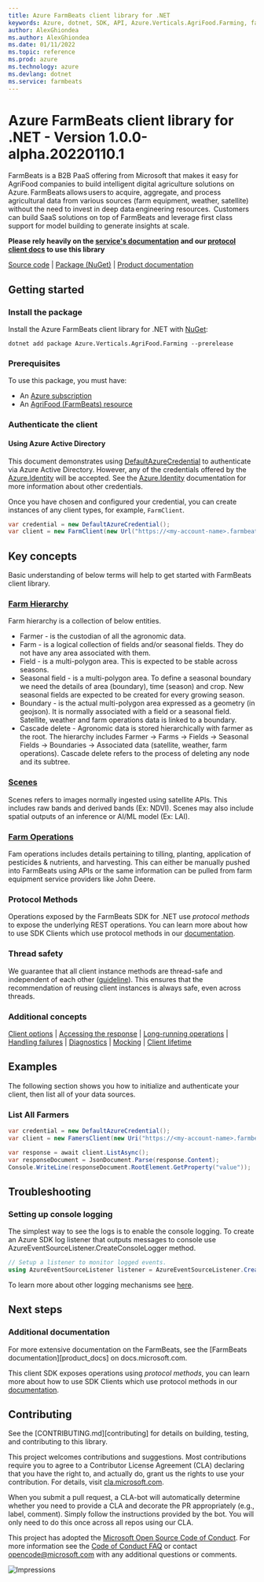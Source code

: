 ```yaml
---
title: Azure FarmBeats client library for .NET
keywords: Azure, dotnet, SDK, API, Azure.Verticals.AgriFood.Farming, farmbeats
author: AlexGhiondea
ms.author: AlexGhiondea
ms.date: 01/11/2022
ms.topic: reference
ms.prod: azure
ms.technology: azure
ms.devlang: dotnet
ms.service: farmbeats
---
```

# Azure FarmBeats client library for .NET - Version 1.0.0-alpha.20220110.1 


FarmBeats is a B2B PaaS offering from Microsoft that makes it easy for AgriFood companies to build intelligent digital agriculture solutions on Azure. FarmBeats allows users to acquire, aggregate, and process agricultural data from various sources (farm equipment, weather, satellite) without the need to invest in deep data engineering resources.  Customers can build SaaS solutions on top of FarmBeats and leverage first class support for model building to generate insights at scale.

**Please rely heavily on the [service's documentation][product_documentation] and our [protocol client docs][protocol_client_quickstart] to use this library**

[Source code][source_code] | [Package (NuGet)][client_nuget_package] | [Product documentation][product_documentation]

## Getting started

### Install the package

Install the Azure FarmBeats client library for .NET with [NuGet][client_nuget_package]:

```dotnetcli
dotnet add package Azure.Verticals.AgriFood.Farming --prerelease
```

### Prerequisites

To use this package, you must have:

- An [Azure subscription][azure_subscription] 
- An [AgriFood (FarmBeats) resource][install_farmbeats]

### Authenticate the client

#### Using Azure Active Directory

This document demonstrates using [DefaultAzureCredential][default_cred_ref] to authenticate via Azure Active Directory. However, any of the credentials offered by the [Azure.Identity][azure_identity] will be accepted. See the [Azure.Identity][azure_identity] documentation for more information about other credentials.

Once you have chosen and configured your credential, you can create instances of any client types, for example, `FarmClient`.

```C#
var credential = new DefaultAzureCredential();
var client = new FarmClient(new Url("https://<my-account-name>.farmbeats.azure.net"), credential);
```

## Key concepts

Basic understanding of below terms will help to get started with FarmBeats client library.

### [Farm Hierarchy][farm_hierarchy]
Farm hierarchy is a collection of below entities.
- Farmer - is the custodian of all the agronomic data.
- Farm - is a logical collection of fields and/or seasonal fields. They do not have any area associated with them.
- Field - is a multi-polygon area. This is expected to be stable across seasons.
- Seasonal field - is a multi-polygon area. To define a seasonal boundary we need the details of area (boundary), time (season) and crop. New seasonal fields are expected to be created for every growing season.
- Boundary - is the actual multi-polygon area expressed as a geometry (in geojson). It is normally associated with a field or a seasonal field. Satellite, weather and farm operations data is linked to a boundary.
- Cascade delete - Agronomic data is stored hierarchically with farmer as the root. The hierarchy includes Farmer -> Farms -> Fields -> Seasonal Fields -> Boundaries -> Associated data (satellite, weather, farm operations). Cascade delete refers to the process of deleting any node and its subtree. 

### [Scenes][scenes]
Scenes refers to images normally ingested using satellite APIs. This includes raw bands and derived bands (Ex: NDVI). Scenes may also include spatial outputs of an inference or AI/ML model (Ex: LAI).

### [Farm Operations][farm_operations_docs]
Fam operations includes details pertaining to tilling, planting, application of pesticides & nutrients, and harvesting. This can either be manually pushed into FarmBeats using APIs or the same information can be pulled from farm equipment service providers like John Deere. 

### Protocol Methods

Operations exposed by the FarmBeats SDK for .NET use *protocol methods* to expose the underlying REST operations. You can learn more about how to use SDK Clients which use protocol methods in our [documentation][protocol_client_quickstart].

### Thread safety

We guarantee that all client instance methods are thread-safe and independent of each other ([guideline](https://azure.github.io/azure-sdk/dotnet_introduction.html#dotnet-service-methods-thread-safety)). This ensures that the recommendation of reusing client instances is always safe, even across threads.

### Additional concepts
<!-- CLIENT COMMON BAR -->
[Client options](https://github.com/Azure/azure-sdk-for-net/blob/main/sdk/core/Azure.Core/README.md#configuring-service-clients-using-clientoptions) |
[Accessing the response](https://github.com/Azure/azure-sdk-for-net/blob/main/sdk/core/Azure.Core/README.md#accessing-http-response-details-using-responset) |
[Long-running operations](https://github.com/Azure/azure-sdk-for-net/blob/main/sdk/core/Azure.Core/README.md#consuming-long-running-operations-using-operationt) |
[Handling failures](https://github.com/Azure/azure-sdk-for-net/blob/main/sdk/core/Azure.Core/README.md#reporting-errors-requestfailedexception) |
[Diagnostics](https://github.com/Azure/azure-sdk-for-net/blob/main/sdk/core/Azure.Core/samples/Diagnostics.md) |
[Mocking](https://github.com/Azure/azure-sdk-for-net/blob/main/sdk/core/Azure.Core/README.md#mocking) |
[Client lifetime](https://devblogs.microsoft.com/azure-sdk/lifetime-management-and-thread-safety-guarantees-of-azure-sdk-net-clients/)
<!-- CLIENT COMMON BAR -->

## Examples

The following section shows you how to initialize and authenticate your client, then list all of your data sources.

### List All Farmers

```C#
var credential = new DefaultAzureCredential();
var client = new FamersClient(new Uri("https://<my-account-name>.farmbeats.azure.net"), credential);

var response = await client.ListAsync();
var responseDocument = JsonDocument.Parse(response.Content);
Console.WriteLine(responseDocument.RootElement.GetProperty("value"));
```

## Troubleshooting

### Setting up console logging
The simplest way to see the logs is to enable the console logging.
To create an Azure SDK log listener that outputs messages to console use AzureEventSourceListener.CreateConsoleLogger method.

```C#
// Setup a listener to monitor logged events.
using AzureEventSourceListener listener = AzureEventSourceListener.CreateConsoleLogger();
```

To learn more about other logging mechanisms see [here][azure_core_diagnostics].

## Next steps

### Additional documentation

For more extensive documentation on the FarmBeats, see the [FarmBeats documentation][product_docs] on docs.microsoft.com.

This client SDK exposes operations using *protocol methods*, you can learn more about how to use SDK Clients which use protocol methods in our [documentation][protocol_client_quickstart].

## Contributing

See the [CONTRIBUTING.md][contributing] for details on building, testing, and contributing to this library.

This project welcomes contributions and suggestions. Most contributions require you to agree to a Contributor License Agreement (CLA) declaring that you have the right to, and actually do, grant us the rights to use your contribution. For details, visit [cla.microsoft.com][cla].

When you submit a pull request, a CLA-bot will automatically determine whether you need to provide a CLA and decorate the PR appropriately (e.g., label, comment). Simply follow the instructions provided by the bot. You will only need to do this once across all repos using our CLA.

This project has adopted the [Microsoft Open Source Code of Conduct][code_of_conduct]. For more information see the [Code of Conduct FAQ][coc_faq] or contact [opencode@microsoft.com][coc_contact] with any additional questions or comments.

<!-- LINKS -->
[source_code]: https://github.com/Azure/azure-sdk-for-net/tree/main/sdk/agrifood/Azure.Verticals.AgriFood.Farming
[client_nuget_package]: https://www.nuget.org/packages?q=Azure.Verticals.AgriFood.Farming
[product_documentation]: https://aka.ms/FarmBeatsProductDocumentationPaaS
[azure_identity]: https://github.com/Azure/azure-sdk-for-net/tree/main/sdk/identity/Azure.Identity
[protocol_client_quickstart]: https://aka.ms/azsdk/net/protocol/quickstart
[default_cred_ref]: https://docs.microsoft.com/dotnet/api/azure.identity.defaultazurecredential?view=azure-dotnet
[azure_subscription]: https://azure.microsoft.com/free/dotnet/
[azure_core_diagnostics]: https://github.com/Azure/azure-sdk-for-net/blob/main/sdk/core/Azure.Core/samples/Diagnostics.md
[scenes]: https://aka.ms/FarmBeatsSatellitePaaSDocumentation
[farm_operations_docs]: https://aka.ms/FarmBeatsFarmOperationsDocumentation
[farm_hierarchy]: https://aka.ms/FarmBeatsFarmHierarchyDocs
[install_farmbeats]: https://aka.ms/FarmBeatsInstallDocumentationPaaS
[cla]: https://cla.microsoft.com
[code_of_conduct]: https://opensource.microsoft.com/codeofconduct/
[coc_faq]: https://opensource.microsoft.com/codeofconduct/faq/
[coc_contact]: mailto:opencode@microsoft.com

![Impressions](https://azure-sdk-impressions.azurewebsites.net/api/impressions/azure-sdk-for-net%2Fsdk%2Fagrifood%2FAzure.Verticals.AgriFood.Farming%2FREADME.png)

